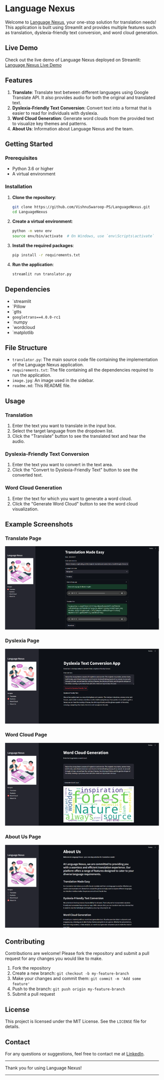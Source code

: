# Language Nexus

Welcome to [Language Nexus](https://languagenexus-12345678.streamlit.app/), your one-stop solution for translation needs! This application is built using Streamlit and provides multiple features such as translation, dyslexia-friendly text conversion, and word cloud generation.

## Live Demo

Check out the live demo of Language Nexus deployed on Streamlit: [Language Nexus Live Demo](https://languagenexus-12345678.streamlit.app/)

## Features

1. **Translate**: Translate text between different languages using Google Translate API. It also provides audio for both the original and translated text.
2. **Dyslexia-Friendly Text Conversion**: Convert text into a format that is easier to read for individuals with dyslexia.
3. **Word Cloud Generation**: Generate word clouds from the provided text to visualize key themes and patterns.
4. **About Us**: Information about Language Nexus and the team.

## Getting Started

### Prerequisites

- Python 3.6 or higher
- A virtual environment

### Installation

1. **Clone the repository**:
    ```sh
    git clone https://github.com/VishnuSwaroop-PS/LanguageNexus.git
    cd LanguageNexus
    ```

2. **Create a virtual environment**:
    ```sh
    python -m venv env
    source env/bin/activate  # On Windows, use `env\Scripts\activate`
    ```

3. **Install the required packages**:
    ```sh
    pip install -r requirements.txt
    ```

4. **Run the application**:
    ```sh
    streamlit run translator.py
    ```

## Dependencies

- `streamlit
- `Pillow
- `gtts
- `googletrans==4.0.0-rc1`
- `numpy
- `wordcloud
- `matplotlib

## File Structure

- `translator.py`: The main source code file containing the implementation of the Language Nexus application.
- `requirements.txt`: The file containing all the dependencies required to run the application.
- `image.jpg`: An image used in the sidebar.
- `readme.md`: This README file.

## Usage

### Translation

1. Enter the text you want to translate in the input box.
2. Select the target language from the dropdown list.
3. Click the "Translate" button to see the translated text and hear the audio.

### Dyslexia-Friendly Text Conversion

1. Enter the text you want to convert in the text area.
2. Click the "Convert to Dyslexia-Friendly Text" button to see the converted text.

### Word Cloud Generation

1. Enter the text for which you want to generate a word cloud.
2. Click the "Generate Word Cloud" button to see the word cloud visualization.

## Example Screenshots

### Translate Page
![Translate Page](images/Translate.png)

### Dyslexia Page
![Dyslexia Page](images/Dyslexia.png)

### Word Cloud Page
![Word Cloud Page](images/WordCloud.png)

### About Us Page
![About Us Page](images/AboutUs.png)

## Contributing

Contributions are welcome! Please fork the repository and submit a pull request for any changes you would like to make.

1. Fork the repository
2. Create a new branch: `git checkout -b my-feature-branch`
3. Make your changes and commit them: `git commit -m 'Add some feature'`
4. Push to the branch: `git push origin my-feature-branch`
5. Submit a pull request

## License

This project is licensed under the MIT License. See the `LICENSE` file for details.

## Contact

For any questions or suggestions, feel free to contact me at [LinkedIn](https://www.linkedin.com/in/vishnu-swaroop-p-s-64590b1ab/).

---

Thank you for using Language Nexus!

---
